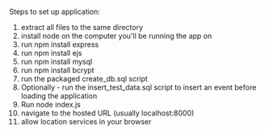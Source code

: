 Steps to set up application:

1) extract all files to the same directory
2) install node on the computer you'll be running the app on
3) run npm install express
4) run npm install ejs
5) run npm install mysql
6) run npm install bcrypt
7) run the packaged create_db.sql script
8) Optionally - run the insert_test_data.sql script to insert an event before loading the application
9) Run node index.js
10) navigate to the hosted URL (usually localhost:8000) 
11) allow location services in your browser